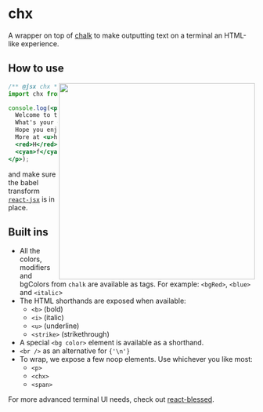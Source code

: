# chx

A wrapper on top of [chalk](https://github.com/chalk/chalk) to make outputting text on a terminal an HTML-like experience.

## How to use

<img src="https://cldup.com/RYJLRgVr7s.png" width="400" align="right" />

```jsx
/** @jsx chx */
import chx from 'chx';

console.log(<p>
  Welcome to the <b>future</b>.<br />
  What's your <cyan>name</cyan>?<br />
  Hope you enjoy your <bg color="yellow">time here</bg>.
  More at <u>https://github.com/zeit/chx</u>.<br />
  <red>H</red><yellow>a</yellow><blue>v</blue><green>e</green>{' '}
  <cyan>f</cyan><white>u</white><magenta>n</magenta><bgRed>!</bgRed>
</p>);
```

and make sure the babel transform [`react-jsx`](https://www.npmjs.com/package/babel-plugin-transform-react-jsx) is in place.

## Built ins

- All the colors, modifiers and bgColors from `chalk` are available as 
  tags. For example: `<bgRed>`, `<blue>` and `<italic`>
- The HTML shorthands are exposed when available:
  - `<b>` (bold)
  - `<i>` (italic)
  - `<u>` (underline)
  - `<strike>` (strikethrough)
- A special `<bg color>` element is available as a shorthand.
- `<br />` as an alternative for `{'\n'}`
- To wrap, we expose a few noop elements. Use whichever you like most:
  - `<p>`
  - `<chx>`
  - `<span>`

For more advanced terminal UI needs,
check out [react-blessed](https://github.com/Yomguithereal/react-blessed).
